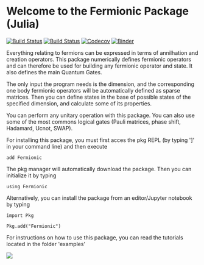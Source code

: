 # Welcome to the Fermionic Package (Julia)

[![Build Status](https://travis-ci.com/Marco-Di-Tullio/Fermionic.jl.svg?branch=master)](https://travis-ci.com/Marco-Di-Tullio/Fermionic.jl)
[![Build Status](https://ci.appveyor.com/api/projects/status/github/Marco-Di-Tullio/Fermionic.jl?svg=true)](https://ci.appveyor.com/project/Marco-Di-Tullio/Fermionic-jl)
[![Codecov](https://codecov.io/gh/Marco-Di-Tullio/Fermionic.jl/branch/master/graph/badge.svg)](https://codecov.io/gh/Marco-Di-Tullio/Fermionic.jl)
[![Binder](https://mybinder.org/badge_logo.svg)](https://mybinder.org/v2/gh/Marco-Di-Tullio/Fermionic.jl/master)

Everything relating to fermions can be expressed in terms of annilhation and creation operators. This package numerically defines fermionic operators and can therefore be used for building any fermionic operator and state. It also defines the main Quantum Gates.

The only input the program needs is the dimension, and the corresponding one body fermionic operators will be automatically defined as sparse matrices. Then you can define states in the base of possible states of the specified dimension, and calculate some of its properties.

You can perform any unitary operation with this package. You can also use some of the most commons logical gates (Pauli matrices, phase shift, Hadamard, Ucnot, SWAP).

For installing this package, you must first acces the pkg REPL (by typing ']' in your command line) and then execute

```add Fermionic```

The pkg manager will automatically download the package. Then you can initialize it by typing

```using Fermionic```

Alternatively, you can install the package from an editor/Jupyter notebook by typing

```import Pkg```

```Pkg.add("Fermionic")```

For instructions on how to use this package, you can read the tutorials located in the folder 'examples\'

![](/images/quantuminfo.png)
